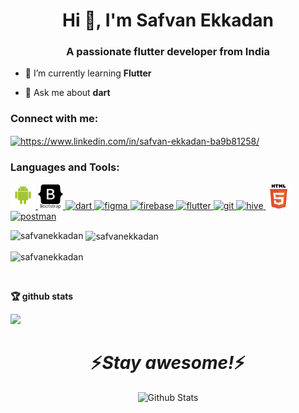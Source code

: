 <h1 align="center">Hi 👋, I'm Safvan Ekkadan</h1>
<h3 align="center">A passionate flutter developer from India</h3>

- 🌱 I’m currently learning **Flutter**

- 💬 Ask me about **dart**


<h3 align="left">Connect with me:</h3>
<p align="left">
<a href="https://linkedin.com/in/https://www.linkedin.com/in/safvan-ekkadan-ba9b81258/" target="blank"><img align="center" src="https://raw.githubusercontent.com/rahuldkjain/github-profile-readme-generator/master/src/images/icons/Social/linked-in-alt.svg" alt="https://www.linkedin.com/in/safvan-ekkadan-ba9b81258/" height="30" width="40" /></a>
</p>

<h3 align="left">Languages and Tools:</h3>
<p align="left"> <a href="https://developer.android.com" target="_blank" rel="noreferrer"> <img src="https://raw.githubusercontent.com/devicons/devicon/master/icons/android/android-original-wordmark.svg" alt="android" width="40" height="40"/> </a> <a href="https://getbootstrap.com" target="_blank" rel="noreferrer"> <img src="https://raw.githubusercontent.com/devicons/devicon/master/icons/bootstrap/bootstrap-plain-wordmark.svg" alt="bootstrap" width="40" height="40"/> </a> <a href="https://dart.dev" target="_blank" rel="noreferrer"> <img src="https://www.vectorlogo.zone/logos/dartlang/dartlang-icon.svg" alt="dart" width="40" height="40"/> </a> <a href="https://www.figma.com/" target="_blank" rel="noreferrer"> <img src="https://www.vectorlogo.zone/logos/figma/figma-icon.svg" alt="figma" width="40" height="40"/> </a> <a href="https://firebase.google.com/" target="_blank" rel="noreferrer"> <img src="https://www.vectorlogo.zone/logos/firebase/firebase-icon.svg" alt="firebase" width="40" height="40"/> </a> <a href="https://flutter.dev" target="_blank" rel="noreferrer"> <img src="https://www.vectorlogo.zone/logos/flutterio/flutterio-icon.svg" alt="flutter" width="40" height="40"/> </a> <a href="https://git-scm.com/" target="_blank" rel="noreferrer"> <img src="https://www.vectorlogo.zone/logos/git-scm/git-scm-icon.svg" alt="git" width="40" height="40"/> </a> <a href="https://hive.apache.org/" target="_blank" rel="noreferrer"> <img src="https://www.vectorlogo.zone/logos/apache_hive/apache_hive-icon.svg" alt="hive" width="40" height="40"/> </a> <a href="https://www.w3.org/html/" target="_blank" rel="noreferrer"> <img src="https://raw.githubusercontent.com/devicons/devicon/master/icons/html5/html5-original-wordmark.svg" alt="html5" width="40" height="40"/> </a> <a href="https://postman.com" target="_blank" rel="noreferrer"> <img src="https://www.vectorlogo.zone/logos/getpostman/getpostman-icon.svg" alt="postman" width="40" height="40"/> </a> </p>


<p><img align="left" src="https://github-readme-stats.vercel.app/api/top-langs?username=safvanekkadan&show_icons=true&locale=en&layout=compact" alt="safvanekkadan" /></p>

<p>&nbsp;<img align="center" src="https://github-readme-stats.vercel.app/api?username=safvanekkadan&show_icons=true&locale=en" alt="safvanekkadan" /></p>

<p><img align="center" src="https://github-readme-streak-stats.herokuapp.com/?user=safvanekkadan&" alt="safvanekkadan" /></p>
<p><img align="center" src="https://github-readme-streak-stats.herokuapp.com/?user=safvanekkadan&" alt="" /></p>

<strong>🏆 github stats</strong>

<a href="https://stats.hyochan.dev/en/stats/safvanekkadan"><img src="https://stats.hyochan.dev/api/github-stats?login=safvanekkadan" width="600" /></a>

<h1 align='center'>⚡️<i>Stay awesome!</i>⚡️</h1>

<p align="center">
        <img src="https://raw.githubusercontent.com/mayhemantt/mayhemantt/Update/svg/Bottom.svg" alt="Github Stats" />
</p>
                                


